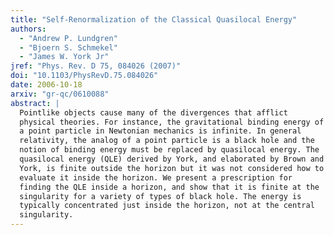 ```yaml
---
title: "Self-Renormalization of the Classical Quasilocal Energy"
authors:
  - "Andrew P. Lundgren"
  - "Bjoern S. Schmekel"
  - "James W. York Jr"
jref: "Phys. Rev. D 75, 084026 (2007)"
doi: "10.1103/PhysRevD.75.084026"
date: 2006-10-18
arxiv: "gr-qc/0610088"
abstract: |
  Pointlike objects cause many of the divergences that afflict
  physical theories. For instance, the gravitational binding energy of
  a point particle in Newtonian mechanics is infinite. In general
  relativity, the analog of a point particle is a black hole and the
  notion of binding energy must be replaced by quasilocal energy. The
  quasilocal energy (QLE) derived by York, and elaborated by Brown and
  York, is finite outside the horizon but it was not considered how to
  evaluate it inside the horizon. We present a prescription for
  finding the QLE inside a horizon, and show that it is finite at the
  singularity for a variety of types of black hole. The energy is
  typically concentrated just inside the horizon, not at the central
  singularity.
---
```

